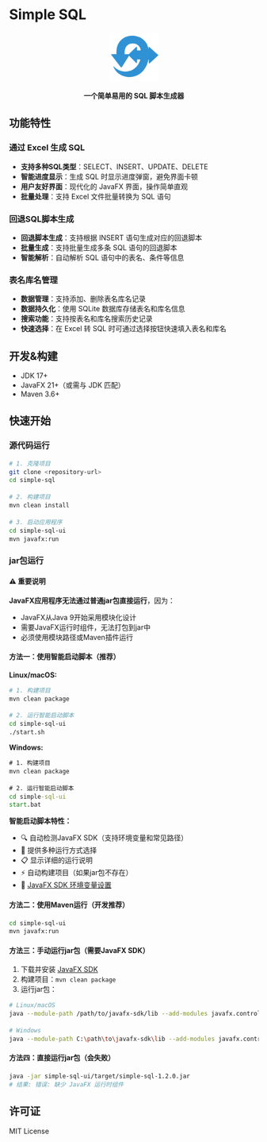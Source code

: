 # Simple SQL

<div align="center">
  <img src="./simple-sql-ui/src/main/resources/logo/logo.png" alt="Simple SQL Logo" width="100" height="100">

  <p><b>一个简单易用的 SQL 脚本生成器</b></p>
</div>

## 功能特性

### 通过 Excel 生成 SQL

- **支持多种SQL类型**：SELECT、INSERT、UPDATE、DELETE
- **智能进度显示**：生成 SQL 时显示进度弹窗，避免界面卡顿
- **用户友好界面**：现代化的 JavaFX 界面，操作简单直观
- **批量处理**：支持 Excel 文件批量转换为 SQL 语句

### 回退SQL脚本生成

- **回退脚本生成**：支持根据 INSERT 语句生成对应的回退脚本
- **批量生成**：支持批量生成多条 SQL 语句的回退脚本
- **智能解析**：自动解析 SQL 语句中的表名、条件等信息

### 表名库名管理

- **数据管理**：支持添加、删除表名库名记录
- **数据持久化**：使用 SQLite 数据库存储表名和库名信息
- **搜索功能**：支持按表名和库名搜索历史记录
- **快速选择**：在 Excel 转 SQL 时可通过选择按钮快速填入表名和库名

## 开发&构建

- JDK 17+
- JavaFX 21+（或需与 JDK 匹配）
- Maven 3.6+

## 快速开始

### 源代码运行

```bash
# 1. 克隆项目
git clone <repository-url>
cd simple-sql

# 2. 构建项目
mvn clean install

# 3. 启动应用程序
cd simple-sql-ui
mvn javafx:run
```

### jar包运行

#### ⚠️ 重要说明

**JavaFX应用程序无法通过普通jar包直接运行**，因为：

- JavaFX从Java 9开始采用模块化设计
- 需要JavaFX运行时组件，无法打包到jar中
- 必须使用模块路径或Maven插件运行

#### 方法一：使用智能启动脚本（推荐）

**Linux/macOS:**

```bash
# 1. 构建项目
mvn clean package

# 2. 运行智能启动脚本
cd simple-sql-ui
./start.sh
```

**Windows:**

```cmd
# 1. 构建项目
mvn clean package

# 2. 运行智能启动脚本
cd simple-sql-ui
start.bat
```

**智能启动脚本特性：**

- 🔍 自动检测JavaFX SDK（支持环境变量和常见路径）
- 🎯 提供多种运行方式选择
- 📋 显示详细的运行说明
- ⚡ 自动构建项目（如果jar包不存在）
- 📃 [JavaFX SDK 环境变量设置](./simple-sql-ui/JAVAFX_SETUP.md)

#### 方法二：使用Maven运行（开发推荐）

```bash
cd simple-sql-ui
mvn javafx:run
```

#### 方法三：手动运行jar包（需要JavaFX SDK）

1. 下载并安装 [JavaFX SDK](https://gluonhq.com/products/javafx/)
2. 构建项目：`mvn clean package`
3. 运行jar包：

```bash
# Linux/macOS
java --module-path /path/to/javafx-sdk/lib --add-modules javafx.controls,javafx.fxml -jar simple-sql-ui/target/simple-sql-1.2.0.jar

# Windows
java --module-path C:\path\to\javafx-sdk\lib --add-modules javafx.controls,javafx.fxml -jar simple-sql-ui\target\simple-sql-1.2.0.jar
```

#### 方法四：直接运行jar包（会失败）

```bash
java -jar simple-sql-ui/target/simple-sql-1.2.0.jar
# 结果: 错误: 缺少 JavaFX 运行时组件
```

## 许可证

MIT License
